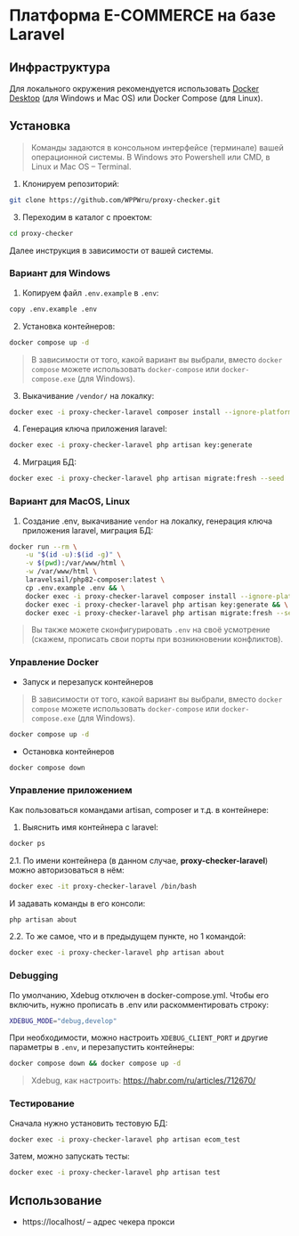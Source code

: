 # Платформа E-COMMERCE на базе Laravel

## Инфраструктура

Для локального окружения рекомендуется использовать [Docker Desktop](https://www.docker.com/products/docker-desktop/) (для Windows и Mac OS) или Docker Compose (для Linux).

## Установка

> Команды задаются в консольном интерфейсе (терминале) вашей операционной системы.
> В Windows это Powershell или CMD, в Linux и Mac OS – Terminal.


1. Клонируем репозиторий:

```bash
git clone https://github.com/WPPWru/proxy-checker.git
```

3. Переходим в каталог с проектом:

```bash
cd proxy-checker
```

Далее инструкция в зависимости от вашей системы.

### Вариант для Windows

1. Копируем файл `.env.example` в `.env`:

```bash
copy .env.example .env
```

2. Установка контейнеров:

```bash
docker compose up -d
```

> В зависимости от того, какой вариант вы выбрали, вместо `docker compose` можете использовать `docker-compose` или `docker-compose.exe` (для Windows).

3. Выкачивание  `/vendor/` на локалку:

```bash
docker exec -i proxy-checker-laravel composer install --ignore-platform-reqs
```

4. Генерация ключа приложения laravel:

```bash
docker exec -i proxy-checker-laravel php artisan key:generate
```

4. Миграция БД:

```bash
docker exec -i proxy-checker-laravel php artisan migrate:fresh --seed
```


### Вариант для MacOS, Linux

1. Создание .env, выкачивание `vendor` на локалку, генерация ключа приложения laravel, миграция БД:

```bash
docker run --rm \
    -u "$(id -u):$(id -g)" \
    -v $(pwd):/var/www/html \
    -w /var/www/html \
    laravelsail/php82-composer:latest \
    cp .env.example .env && \
    docker exec -i proxy-checker-laravel composer install --ignore-platform-reqs && \
    docker exec -i proxy-checker-laravel php artisan key:generate && \
    docker exec -i proxy-checker-laravel php artisan migrate:fresh --seed
```

> Вы также можете сконфигурировать `.env` на своё усмотрение (скажем, прописать свои порты при возникновении конфликтов).

### Управление Docker

- Запуск и перезапуск контейнеров

> В зависимости от того, какой вариант вы выбрали, вместо `docker compose` можете использовать `docker-compose` или `docker-compose.exe` (для Windows).

```bash
docker compose up -d
```

- Остановка контейнеров

```bash 
docker compose down
```

### Управление приложением

Как пользоваться командами artisan, composer и т.д. в контейнере:

1. Выяснить имя контейнера с laravel:

```bash
docker ps
```

2.1. По имени контейнера (в данном случае, **proxy-checker-laravel**) можно авторизоваться в нём:

```bash
docker exec -it proxy-checker-laravel /bin/bash
```

И задавать команды в его консоли:

```bash
php artisan about
```

2.2. То же самое, что и в предыдущем пункте, но 1 командой:

```bash
docker exec -i proxy-checker-laravel php artisan about
```

### Debugging

По умолчанию, Xdebug отключен в docker-compose.yml. Чтобы его включить, нужно прописать в .env или раскомментировать строку:

```bash
XDEBUG_MODE="debug,develop"
```

При необходимости, можно настроить `XDEBUG_CLIENT_PORT` и другие параметры в `.env`,
и перезапустить контейнеры:

```bash
docker compose down && docker compose up -d
```

> Xdebug, как настроить: https://habr.com/ru/articles/712670/

### Тестирование

Сначала нужно установить тестовую БД:

```bash
docker exec -i proxy-checker-laravel php artisan ecom_test
```

Затем, можно запускать тесты:

```bash
docker exec -i proxy-checker-laravel php artisan test
```

## Использование

- https://localhost/ – адрес чекера прокси


